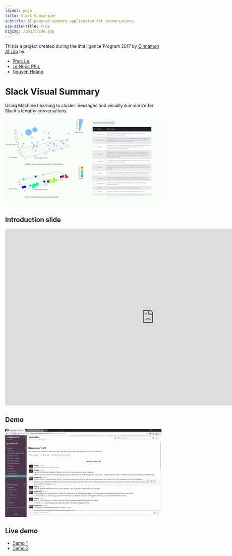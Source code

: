 ```yaml
---
layout: page
title: Slack Summarizer
subtitle: AI-powered summary application for conversations.
use-site-title: true
bigimg: /img/slide.jpg
---
```


This is a project created during the Intelligence Program 2017 by [Cinnamon AI Lab](https://cinnamonailabs.wordpress.com/) by: 
- [Phuc Le](https://lkhphuc.github.io), 
- [Le Ngoc Phu](https://github.com/lephu0803), 
- [Nguyen Hoang](https://github.com/amidadragon).

# Slack Visual Summary
Using Machine Learning to cluster messages and visually summarize for Slack's lengthy conversations. 

![preview](media/visually.png)

## Introduction slide
<iframe src="https://docs.google.com/presentation/d/e/2PACX-1vSpusrJTGZ6pAG0LuaSzJkzmMoMr4yIENQ81R9ZLlUEhNwjMqK3vZOeUKsONF6ouh4xDTvXTQMrDqnj/embed?start=false&loop=false&delayms=3000" frameborder="0" width="960" height="569" allowfullscreen="true" mozallowfullscreen="true" webkitallowfullscreen="true"></iframe>

## Demo
![demo](/img/demo.gif)

## Live demo
- [Demo 1](https://s3-ap-southeast-1.amazonaws.com/slack-visualize/summarize3.html)
- [Demo 2](https://s3-ap-southeast-1.amazonaws.com/slack-visualize/summarize1.html)

